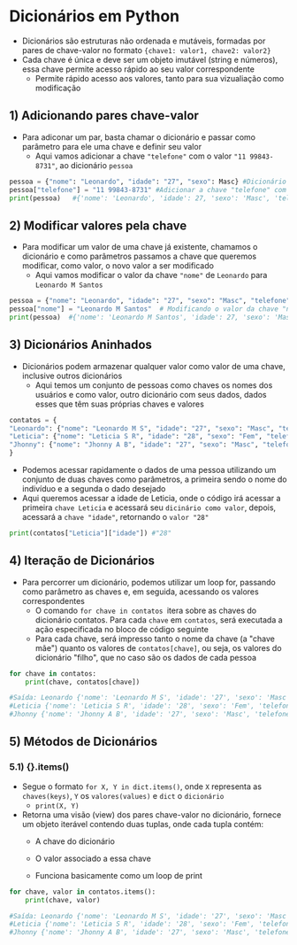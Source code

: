 # Dicionários em Python

- Dicionários são estruturas não ordenada e mutáveis, formadas por pares de chave-valor no formato `{chave1: valor1, chave2: valor2}`
- Cada chave é única e deve ser um objeto imutável (string e números), essa chave permite acesso rápido ao seu valor correspondente
  - Permite rápido acesso aos valores, tanto para sua vizualiação como modificação
## 1) Adicionando pares chave-valor
- Para adiconar um par, basta chamar o dicionário e passar como parâmetro para ele uma chave e definir seu valor
  - Aqui vamos adicionar a chave `"telefone"` com o valor `"11 99843-8731"`, ao dicionário `pessoa`
```python
pessoa = {"nome": "Leonardo", "idade": "27", "sexo": Masc} #Dicionário Definido
pessoa["telefone"] = "11 99843-8731" #Adicionar a chave "telefone" com o valor "11 99843-8731"
print(pessoa)   #{'nome': 'Leonardo', 'idade': 27, 'sexo': 'Masc', 'telefone': '11 99843-8731'}
```
## 2) Modificar valores pela chave
- Para modificar um valor de uma chave já existente, chamamos o dicionário e como parâmetros passamos a chave que queremos modificar, como valor, o novo valor a ser modificado
  - Aqui vamos modificar o valor da chave `"nome"` de `Leonardo` para `Leonardo M Santos`
```python
pessoa = {"nome": "Leonardo", "idade": "27", "sexo": "Masc", "telefone": "11 99843-8731"} 
pessoa["nome"] = "Leonardo M Santos"  # Modificando o valor da chave "nome"
print(pessoa)  #{'nome': 'Leonardo M Santos', 'idade': 27, 'sexo': 'Masc', 'telefone': '11 99843-8731'}
```
## 3) Dicionários Aninhados
- Dicionários podem armazenar qualquer valor como valor de uma chave, inclusive outros dicionários
  - Aqui temos um conjunto de pessoas como chaves os nomes dos usuários e como valor, outro dicionário com seus dados, dados esses que têm suas próprias chaves e valores
```python
contatos = {
"Leonardo": {"nome": "Leonardo M S", "idade": "27", "sexo": "Masc", "telefone": "11 99843-8731"},
"Leticia": {"nome": "Leticia S R", "idade": "28", "sexo": "Fem", "telefone": "11 9911-8136"},
"Jhonny": {"nome": "Jhonny A B", "idade": "27", "sexo": "Masc", "telefone": "11 99761-9833"}
}
```
- Podemos acessar rapidamente o dados de uma pessoa utilizando um conjunto de duas chaves como parâmetros, a primeira sendo o nome do indivíduo e a segunda o dado desejado
 - Aqui queremos acessar a idade de Leticia, onde o código irá acessar a primeira `chave Leticia` e acessará seu `dicinário como valor`, depois, acessará a `chave "idade"`, retornando o `valor "28"`
```python
print(contatos["Leticia"]["idade"]) #"28"
```
## 4) Iteração de Dicionários
- Para percorrer um dicionário, podemos utilizar um loop for, passando como parâmetro as chaves e, em seguida, acessando os valores correspondentes
  - O comando `for chave in contatos `itera sobre as chaves do dicionário contatos. Para cada `chave` em `contatos`, será executada a ação especificada no bloco de código seguinte
  - Para cada chave, será impresso tanto o nome da chave (a "chave mãe") quanto os valores de `contatos[chave]`, ou seja, os valores do dicionário "filho", que no caso são os dados de cada pessoa
```python
for chave in contatos:
    print(chave, contatos[chave])

#Saída: Leonardo {'nome': 'Leonardo M S', 'idade': '27', 'sexo': 'Masc', 'telefone': '11 99843-8731'}
#Leticia {'nome': 'Leticia S R', 'idade': '28', 'sexo': 'Fem', 'telefone': '11 9911-8136'}
#Jhonny {'nome': 'Jhonny A B', 'idade': '27', 'sexo': 'Masc', 'telefone': '11 99761-9833'}
```
## 5) Métodos de Dicionários
### 5.1) {}.items()
- Segue o formato `for X, Y in dict.items()`, onde `X` representa as `chaves(keys)`, `Y` os `valores(values)` e `dict` o `dicionário`
  - `print(X, Y)`
- Retorna uma visão (view) dos pares chave-valor no dicionário, fornece um objeto iterável contendo duas tuplas, onde cada tupla contém:
  - A chave do dicionário
  - O valor associado a essa chave
  
  - Funciona basicamente como um loop de print
```python
for chave, valor in contatos.items():
    print(chave, valor)

#Saída: Leonardo {'nome': 'Leonardo M S', 'idade': '27', 'sexo': 'Masc', 'telefone': '11 99843-8731'}
#Leticia {'nome': 'Leticia S R', 'idade': '28', 'sexo': 'Fem', 'telefone': '11 9911-8136'}
#Jhonny {'nome': 'Jhonny A B', 'idade': '27', 'sexo': 'Masc', 'telefone': '11 99761-9833'}
```
